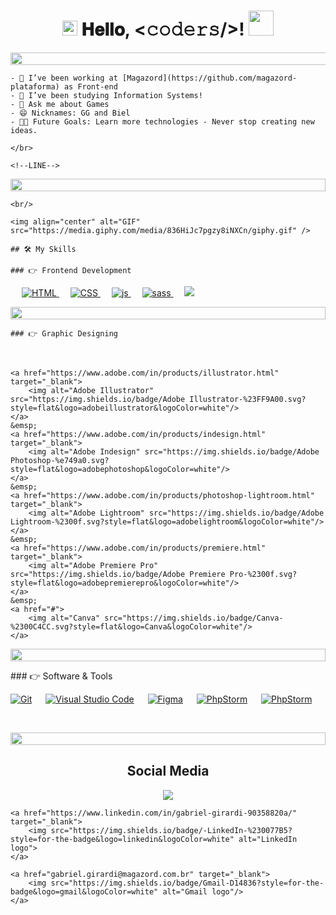 <!--HELLO EVERYBODY -->

<h1 align="center">
    <a target="_blank">
        <img src="https://github.com/JayantGoel001/JayantGoel001/blob/master/GIF/Earth.gif" width="24px" style="max-width:100%;">
    </a>
    𝐇𝐞𝐥𝐥𝐨, &lt;𝚌𝚘𝚍𝚎𝚛𝚜/&gt;!
    <a target="_blank">
        <img src="https://github.com/JayantGoel001/JayantGoel001/blob/master/GIF/Hi.gif" width="40px" />
    </a>
</h1>

<!--LINE-->
<p align="center">
    <img src="https://i.imgur.com/dBaSKWF.gif" style="width: 1000px;" height="20" width="1000">
    <br>

    - 🔭 I’ve been working at [Magazord](https://github.com/magazord-plataforma) as Front-end
    - 🌱 I’ve been studying Information Systems!
    - 💬 Ask me about Games
    - 😄 Nicknames: GG and Biel
    - 💪🏼 Future Goals: Learn more technologies - Never stop creating new ideas.

    </br>

    <!--LINE-->
<p align="center" style="overflow: hidden;">
    <img src="https://i.imgur.com/dBaSKWF.gif" height="20" width="1000" style="width: 100%;">
</p>

    <br/>

    <img align="center" alt="GIF" src="https://media.giphy.com/media/836HiJc7pgzy8iNXCn/giphy.gif" />

    ## 🛠️ My Skills

    ### 👉 Frontend Development

<p align="left">
    &emsp;
    <a href="https://www.w3.org/html/" target="_blank">
        <img alt="HTML" src="https://img.shields.io/badge/HTML5%20-%23E34F26.svg?logo=html5&logoColor=white">
    </a>
    &emsp;
    <a href="https://www.w3schools.com/css/" target="_blank">
        <img alt="CSS" src="https://img.shields.io/badge/Css%20-%231572B6.svg?logo=css3&logoColor=white">
    </a>
    &emsp;
    <a href="https://www.w3schools.com/js/" target="_blank">
        <img alt="js" src="https://img.shields.io/badge/-Javascript-yellow?style=plastic&logo=javascript">
    </a>
    &emsp;
    <a href="https://sass-lang.com" target="_blank">
        <img alt="sass" src="https://img.shields.io/badge/Scss-%23563D7C.svg?style=flat&logo=sass&logoColor=white"/>
    </a>
    &emsp;
    <a href="https://www.php.net/">
        <img src="https://img.shields.io/badge/-php-purple?style=plastic&logo=php">
    </a>
</p>

<!--LINE-->
<p align="center" style="overflow: hidden;">
    <img src="https://i.imgur.com/dBaSKWF.gif" height="20" width="1000" style="width: 100%;">
</p>

    ### 👉 Graphic Designing
<p align="left">
    &emsp;

    <a href="https://www.adobe.com/in/products/illustrator.html" target="_blank">
        <img alt="Adobe Illustrator" src="https://img.shields.io/badge/Adobe Illustrator-%23FF9A00.svg?style=flat&logo=adobeillustrator&logoColor=white"/>
    </a>
    &emsp;
    <a href="https://www.adobe.com/in/products/indesign.html" target="_blank">
        <img alt="Adobe Indesign" src="https://img.shields.io/badge/Adobe Photoshop-%e749a0.svg?style=flat&logo=adobephotoshop&logoColor=white"/>
    </a>
    &emsp;
    <a href="https://www.adobe.com/in/products/photoshop-lightroom.html" target="_blank">
        <img alt="Adobe Lightroom" src="https://img.shields.io/badge/Adobe Lightroom-%2300f.svg?style=flat&logo=adobelightroom&logoColor=white"/>
    </a>
    &emsp;
    <a href="https://www.adobe.com/in/products/premiere.html" target="_blank">
        <img alt="Adobe Premiere Pro" src="https://img.shields.io/badge/Adobe Premiere Pro-%2300f.svg?style=flat&logo=adobepremierepro&logoColor=white"/>
    </a>
    &emsp;
    <a href="#">
        <img alt="Canva" src="https://img.shields.io/badge/Canva-%2300C4CC.svg?style=flat&logo=Canva&logoColor=white"/>
    </a>
</p>

<!--LINE-->
<p align="center" style="overflow: hidden;">
    <img src="https://i.imgur.com/dBaSKWF.gif" height="20" width="1000" style="width: 100%;">
</p>
    ### 👉 Software & Tools

<p align='left'>
    <a href="#"><img alt="Git" src="https://img.shields.io/badge/Git%20-%23F05033.svg?logo=git&logoColor=white"></a>
    &emsp;
    <a href="#"><img alt="Visual Studio Code" src="https://img.shields.io/badge/Visual%20Studio%20Code-0078d7.svg?logo=visual-studio-code&logoColor=white"></a>
    &emsp;
    <a href="#"><img alt="Figma" src="https://img.shields.io/badge/-Figma-grey?style=plastic&logo=figma"></a>
    &emsp;
    <a href="#"><img alt="PhpStorm" src="https://img.shields.io/badge/-PhpStorm-purple?style=plastic&logo=phpstorm"></a>
    &emsp;
    <a href="#"><img alt="PhpStorm" src="https://img.shields.io/badge/-MySQL-white?style=plastic&logo=mysql"></a>
    &emsp;
</p>
<br/>

<!--LINE-->
<p align="center" style="overflow: hidden;">
    <img src="https://i.imgur.com/dBaSKWF.gif" height="20" width="1000" style="width: 100%;">
</p>

<h2 align='center'> Social Media </h2>

<p align='center'>
    <a href="https://www.instagram.com/gabriell_girardii/" target="_blank" >
        <img src="https://img.shields.io/badge/-Instagram-blueviolet?style=for-the-badge&logo=instagram&logoColor=white">
    </a>

    <a href="https://www.linkedin.com/in/gabriel-girardi-90358820a/" target="_blank">
        <img src="https://img.shields.io/badge/-LinkedIn-%230077B5?style=for-the-badge&logo=linkedin&logoColor=white" alt="LinkedIn logo">
    </a>

    <a href="gabriel.girardi@magazord.com.br" target="_blank">
        <img src="https://img.shields.io/badge/Gmail-D14836?style=for-the-badge&logo=gmail&logoColor=white" alt="Gmail logo"/>
    </a>
</p>

